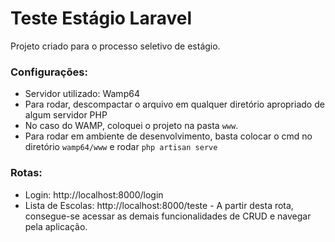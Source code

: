 # Teste Estágio Laravel
Projeto criado para o processo seletivo de estágio.

### Configurações:
- Servidor utilizado: Wamp64
- Para rodar, descompactar o arquivo em qualquer diretório apropriado de algum servidor PHP
- No caso do WAMP, coloquei o projeto na pasta `www`.
- Para rodar em ambiente de desenvolvimento, basta colocar o cmd no diretório `wamp64/www` e rodar `php artisan serve`

### Rotas:
- Login: http://localhost:8000/login
- Lista de Escolas: http://localhost:8000/teste - A partir desta rota, consegue-se acessar as demais funcionalidades de CRUD e navegar pela aplicação.

 

